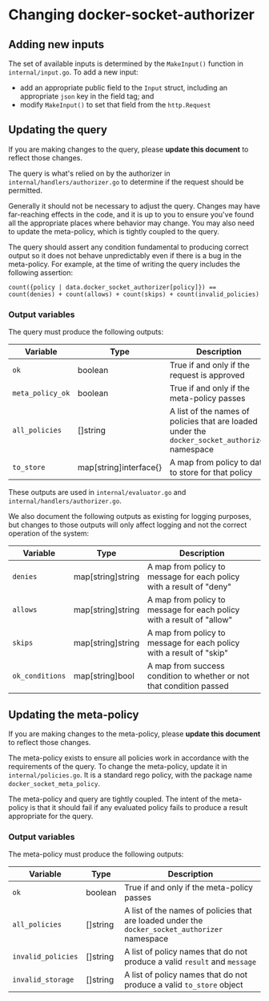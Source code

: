 # Changing docker-socket-authorizer

## Adding new inputs

The set of available inputs is determined by the `MakeInput()` function in `internal/input.go`. To add a new input:

- add an appropriate public field to the `Input` struct, including an appropriate `json` key in the field tag; and
- modify `MakeInput()` to set that field from the `http.Request`

## Updating the query

If you are making changes to the query, please **update this document** to reflect those changes.

The query is what's relied on by the authorizer in `internal/handlers/authorizer.go` to determine if the request should be permitted.

Generally it should not be necessary to adjust the query. Changes may have far-reaching effects in the code, and it is up to you to ensure you've found all the appropriate places where behavior may change. You may also need to update the meta-policy, which is tightly coupled to the query.

The query should assert any condition fundamental to producing correct output so it does not behave unpredictably even if there is a bug in the meta-policy. For example, at the time of writing the query includes the following assertion:

```rego
count({policy | data.docker_socket_authorizer[policy]}) == count(denies) + count(allows) + count(skips) + count(invalid_policies)
```

### Output variables

The query must produce the following outputs:

Variable | Type | Description
-------- | ---- | -----------
`ok` | boolean | True if and only if the request is approved
`meta_policy_ok` | boolean | True if and only if the meta-policy passes
`all_policies` | []string | A list of the names of policies that are loaded under the `docker_socket_authorizer` namespace
`to_store` | map\[string\]interface{} | A map from policy to data to store for that policy

These outputs are used in `internal/evaluator.go` and `internal/handlers/authorizer.go`.

We also document the following outputs as existing for logging purposes, but changes to those outputs will only affect logging and not the correct operation of the system:

Variable | Type | Description
-------- | ---- | -----------
`denies` | map\[string\]string | A map from policy to message for each policy with a result of "deny"
`allows` | map\[string\]string | A map from policy to message for each policy with a result of "allow"
`skips` | map\[string\]string | A map from policy to message for each policy with a result of "skip"
`ok_conditions` | map\[string\]bool | A map from success condition to whether or not that condition passed

## Updating the meta-policy

If you are making changes to the meta-policy, please **update this document** to reflect those changes.

The meta-policy exists to ensure all policies work in accordance with the requirements of the query. To change the meta-policy, update it in `internal/policies.go`. It is a standard rego policy, with the package name `docker_socket_meta_policy`.

The meta-policy and query are tightly coupled. The intent of the meta-policy is that it should fail if any evaluated policy fails to produce a result appropriate for the query.

### Output variables

The meta-policy must produce the following outputs:

Variable | Type | Description
-------- | ---- | -----------
`ok` | boolean | True if and only if the meta-policy passes
`all_policies` | []string | A list of the names of policies that are loaded under the `docker_socket_authorizer` namespace
`invalid_policies` | []string | A list of policy names that do not produce a valid `result` and `message`
`invalid_storage` | []string | A list of policy names that do not produce a valid `to_store` object

